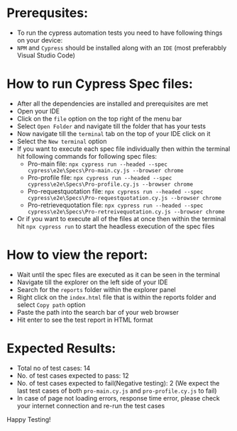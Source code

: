 # Prerequsites:
- To run the cypress automation tests you need to have following things on your device:
- `NPM` and `Cypress` should be installed along with an `IDE` (most preferabbly Visual Studio Code)

# How to run Cypress Spec files: 
- After all the dependencies are installed and prerequisites are met
-  Open your IDE
- Click on the `file` option on the top right of the menu bar
- Select `Open Folder` and navigate till the folder that has your tests
- Now navigate till the `terminal` tab on the top of your IDE click on it
- Select the `New terminal` option
- If you want to execute each spec file individually then within the terminal hit following commands for following spec files:
    -  Pro-main file: `npx cypress run --headed --spec cypress\e2e\Specs\Pro-main.cy.js --browser chrome`
    -  Pro-profile file: `npx cypress run --headed --spec cypress\e2e\Specs\Pro-profile.cy.js --browser chrome`
    -  Pro-requestquotation file: `npx cypress run --headed --spec cypress\e2e\Specs\Pro-requestquotation.cy.js --browser chrome`
    -  Pro-retrievequotation file: `npx cypress run --headed --spec cypress\e2e\Specs\Pro-retreivequotation.cy.js --browser chrome` 
- Or if you want to execute all of the files at once then within the terminal hit `npx cypress run` to start the headless execution of the spec files


# How to view the report:
- Wait until the spec files are executed as it can be seen in the terminal
- Navigate till the explorer on the left side of your IDE
- Search for the `reports` folder within the explorer panel
- Right click on the `index.html` file that is within the reports folder and select `Copy path` option
- Paste the path into the search bar of your web browser
- Hit enter to see the test report in HTML format

# Expected Results:
- Total no of test cases: 14
- No. of test cases expected to pass: 12
- No. of test cases expected to fail(Negative testing): 2 (We expect the last test cases of both `pro-main.cy.js` and `pro-profile.cy.js` to fail)
- In case of page not loading errors, response time error, please check your internet connection and re-run the test cases 



Happy Testing!

